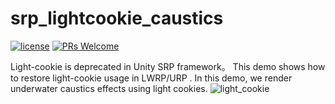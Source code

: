 # srp_lightcookie_caustics
[![license](http://img.shields.io/badge/license-MIT-blue.svg)](https://github.com/Tencent/InjectFix/blob/master/LICENSE)
[![PRs Welcome](https://img.shields.io/badge/PRs-welcome-blue.svg)](https://github.com/Tencent/InjectFix/pulls)

Light-cookie is deprecated in Unity SRP framework。 This demo shows how to restore light-cookie usage in LWRP/URP . In this demo, we render underwater caustics effects using light cookies.
![light_cookie](https://github.com/sienaiwun/unity_lightcookie_caustic/blob/master/imgs/caustic.gif)
